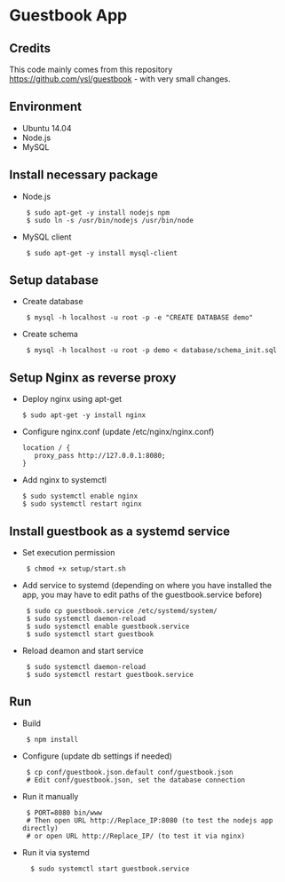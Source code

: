# Guestbook App

## Credits
This code mainly comes from this repository https://github.com/ysl/guestbook - with very small changes.

## Environment
 * Ubuntu 14.04
 * Node.js
 * MySQL

## Install necessary package
 * Node.js

        $ sudo apt-get -y install nodejs npm
        $ sudo ln -s /usr/bin/nodejs /usr/bin/node

 * MySQL client

        $ sudo apt-get -y install mysql-client

## Setup database
 * Create database

        $ mysql -h localhost -u root -p -e "CREATE DATABASE demo"

 * Create schema

        $ mysql -h localhost -u root -p demo < database/schema_init.sql

## Setup Nginx as reverse proxy
  * Deploy nginx using apt-get
  
        $ sudo apt-get -y install nginx
        
  * Configure nginx.conf (update /etc/nginx/nginx.conf)
  
        location / {
           proxy_pass http://127.0.0.1:8080;
        }
        
  * Add nginx to systemctl 
  
        $ sudo systemctl enable nginx
        $ sudo systemctl restart nginx  
  
## Install guestbook as a systemd service
 * Set execution permission
         
        $ chmod +x setup/start.sh

 * Add service to systemd (depending on where you have installed the app, you may have to edit paths of the guestbook.service before)
 
        $ sudo cp guestbook.service /etc/systemd/system/
        $ sudo systemctl daemon-reload
        $ sudo systemctl enable guestbook.service
        $ sudo systemctl start guestbook

 * Reload deamon and start service
 
        $ sudo systemctl daemon-reload
        $ sudo systemctl restart guestbook.service       

## Run 
 * Build

        $ npm install

 * Configure (update db settings if needed)

        $ cp conf/guestbook.json.default conf/guestbook.json
        # Edit conf/guestbook.json, set the database connection

 * Run it manually

        $ PORT=8080 bin/www
        # Then open URL http://Replace_IP:8080 (to test the nodejs app directly)
        # or open URL http://Replace_IP/ (to test it via nginx)

 * Run it via systemd
 
         $ sudo systemctl start guestbook.service       
